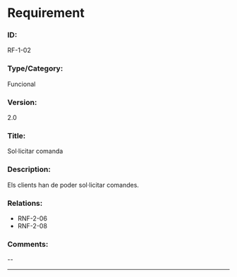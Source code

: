 # Requirement

### ID:
RF-1-02

### Type/Category:
Funcional

### Version:
2.0

### Title:
Sol·licitar comanda

### Description:
Els clients han de poder sol·licitar comandes.

### Relations:
* RNF-2-06
* RNF-2-08

### Comments:
--

---
